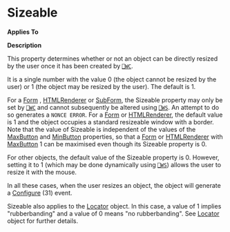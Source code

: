 




<h1 class="heading"><span class="name">Sizeable</span></h1>

**Applies To**


**Description**


This property determines whether or not an object can be directly resized by the user once it has been created by [`⎕WC`](../../Language/System%20Functions/wc.htm).



It is a single number with the value 0 (the object cannot be resized by the user) or 1 (the object may be resized by the user). The default is 1.


For a [Form](../a-z/form.md) , [HTMLRenderer](../a-z/htmlrenderer.md) or [SubForm](../a-z/subform.md), the Sizeable property may only be set by [`⎕WC`](../../Language/System%20Functions/wc.htm) and cannot subsequently be altered using [`⎕WS`](../../Language/System%20Functions/ws.htm). An attempt to do so generates a `NONCE ERROR`. For a [Form](../a-z/form.md) or [HTMLRenderer](../a-z/htmlrenderer.md), the default value is 1 and the object occupies a standard resizeable window with a border. Note that the value of Sizeable is independent of the values of the [MaxButton](../a-z/maxbutton.md) and [MinButton](../a-z/minbutton.md) properties, so that a [Form](../a-z/form.md) or [HTMLRenderer](../a-z/htmlrenderer.md) with [MaxButton](../a-z/maxbutton.md) 1 can be maximised even though its Sizeable property is 0.


For other objects, the default value of the Sizeable property is 0. However, setting it to 1 (which may be done dynamically using [`⎕WS`](../../Language/System%20Functions/ws.htm)) allows the user to resize it with the mouse.


In all these cases, when the user resizes an object, the object will generate a [Configure](../a-z/configure.md) (31) event.


Sizeable also applies to the [Locator](../a-z/locator.md) object. In this case, a value of 1 implies "rubberbanding" and a value of 0 means "no rubberbanding". See [Locator](../a-z/locator.md) object for further details.


